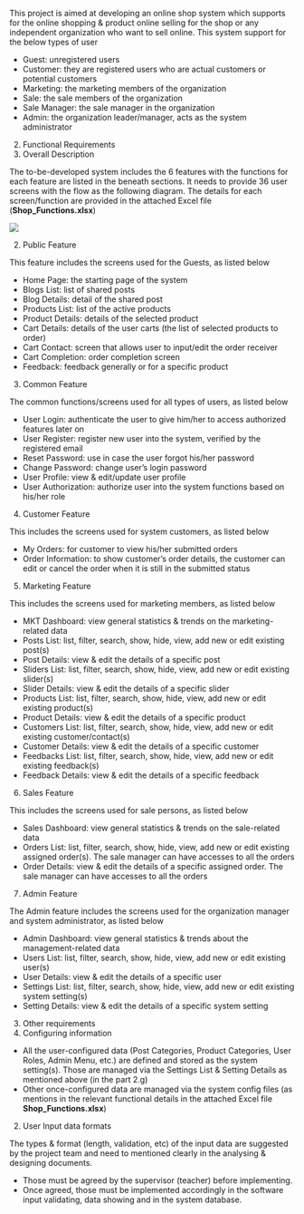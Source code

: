 This project is aimed at developing an online shop system which supports for the online shopping & product online selling for the shop or any independent organization who want to sell online. This system support for the below types of user 

- Guest: unregistered users 
- Customer: they are registered users who are actual customers or potential customers 
- Marketing: the marketing members of the organization 
- Sale: the sale members of the organization 
- Sale Manager: the sale manager in the organization 
- Admin: the organization leader/manager, acts as the system administrator  
2. Functional Requirements 
1. Overall Description 

The to-be-developed system includes the 6 features with the functions for each feature are listed in the beneath sections. It needs to provide 36 user screens with the flow as the following diagram. The details for each screen/function are provided in the attached Excel file (**Shop\_Functions.xlsx**) 

![](Aspose.Words.839b45ae-ccf3-4539-86f4-12fa095655ad.002.png)

2. Public Feature 

This feature includes the screens used for the Guests, as listed below 

- Home Page: the starting page of the system 
- Blogs List: list of shared posts 
- Blog Details: detail of the shared post 
- Products List: list of the active products  
- Product Details: details of the selected product  
- Cart Details: details of the user carts (the list of selected products to order) 
- Cart Contact: screen that allows user to input/edit the order receiver 
- Cart Completion: order completion screen 
- Feedback: feedback generally or for a specific product 
3. Common Feature 

The common functions/screens used for all types of users, as listed below 

- User Login: authenticate the user to give him/her to access authorized features later on 
- User Register: register new user into the system, verified by the registered email 
- Reset Password: use in case the user forgot his/her password 
- Change Password: change user’s login password 
- User Profile: view & edit/update user profile 
- User Authorization: authorize user into the system functions based on his/her role 
4. Customer Feature 

This includes the screens used for system customers, as listed below 

- My Orders: for customer to view his/her submitted orders 
- Order Information: to show customer’s order details, the customer can edit or cancel the order when it is still in the submitted status 
5. Marketing Feature 

This includes the screens used for marketing members, as listed below 

- MKT Dashboard: view general statistics & trends on the marketing-related data 
- Posts List: list, filter, search, show, hide, view, add new or edit existing post(s) 
- Post Details: view & edit the details of a specific post 
- Sliders List: list, filter, search, show, hide, view, add new or edit existing slider(s) 
- Slider Details: view & edit the details of a specific slider 
- Products List: list, filter, search, show, hide, view, add new or edit existing product(s) 
- Product Details: view & edit the details of a specific product 
- Customers List: list, filter, search, show, hide, view, add new or edit existing customer/contact(s) 
- Customer Details: view & edit the details of a specific customer 
- Feedbacks List: list, filter, search, show, hide, view, add new or edit existing feedback(s) 
- Feedback Details: view & edit the details of a specific feedback 
6. Sales Feature 

This includes the screens used for sale persons, as listed below 

- Sales Dashboard: view general statistics & trends on the sale-related data 
- Orders List: list, filter, search, show, hide, view, add new or edit existing assigned order(s). The sale manager can have accesses to all the orders 
- Order Details: view & edit the details of a specific assigned order. The sale manager can have accesses to all the orders 
7. Admin Feature 

The Admin feature includes the screens used for the organization manager and system administrator, as listed below 

- Admin Dashboard: view general statistics & trends about the management-related data 
- Users List: list, filter, search, show, hide, view, add new or edit existing user(s) 
- User Details: view & edit the details of a specific user 
- Settings List: list, filter, search, show, hide, view, add new or edit existing system setting(s) 
- Setting Details: view & edit the details of a specific system setting 
3. Other requirements 
1. Configuring information 
- All the user-configured data (Post Categories, Product Categories, User Roles, Admin Menu, etc.) are defined and stored as the system setting(s). Those are managed via the Settings List & Setting Details as mentioned above (in the part 2.g) 
- Other once-configured data are managed via the system config files (as mentions in the relevant functional details in the attached Excel file **Shop\_Functions.xlsx**) 
2. User Input data formats 

The types & format (length, validation, etc) of the input data are suggested by the project team and need to mentioned clearly in the analysing & designing documents.  

- Those must be agreed by the supervisor (teacher) before implementing. 
- Once agreed, those must be implemented accordingly in the software input validating, data showing and in the system database.
